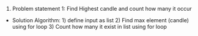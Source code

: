 1. Problem statement 1: Find Highest candle and count how many it occur
  - Solution Algorithm: 1) define input as list 2) Find max element (candle) using for loop 3) Count how many it exist in list using for loop
